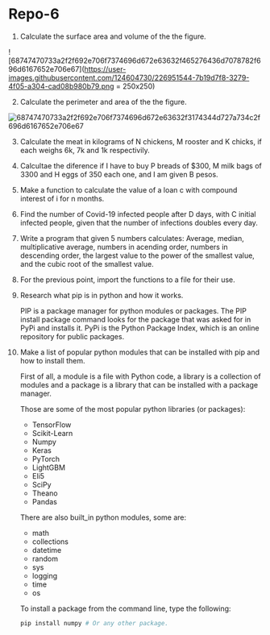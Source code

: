 # Repo-6
1. Calculate the surface area and volume of the the figure.

![68747470733a2f2f692e706f7374696d672e63632f465276436d7078782f696d6167652e706e67](https://user-images.githubusercontent.com/124604730/226951544-7b19d7f8-3279-4f05-a304-cad08b980b79.png = 250x250)

2. Calculate the perimeter and area of the the figure.

![68747470733a2f2f692e706f7374696d672e63632f3174344d727a734c2f696d6167652e706e67](https://user-images.githubusercontent.com/124604730/226951594-214b7d57-e151-4cc7-8835-9e27d3aedaf7.png)



3.  Calculate the meat in kilograms of N chickens, M rooster and K chicks, if each weighs 6k, 7k and 1k respectivily.

4. Calcultae the diference if I have to buy P breads of $300, M milk bags of 3300 and H eggs of 350 each one, and I am given B pesos. 

5. Make a function to calculate the value of a loan c with compound interest of i for n months.

6. Find the number of Covid-19 infected people after D days, with C initial infected people, given that the number of infections doubles every day.

7. Write a program that given 5 numbers calculates: Average, median, multiplicative average, numbers in acending order, numbers in descending order, the largest value to the power of the smallest value, and the cubic root of the smallest value.

8. For the previous point, import the functions to a file for their use.

9. Research what pip is in python and how it works.

    PIP is a package manager for python modules or packages. The PIP install package command looks for the package that was asked for in PyPi and installs it. PyPi       is the Python Package Index, which is an online repository for public packages.

10. Make a list of popular python modules that can be installed with pip and how to install them.
    
    First of all, a module is a file with Python code, a library is a collection of modules and a package is a library that can be installed with a package manager.
    
    Those are some of the most popular python libraries (or packages):

    - TensorFlow
    - Scikit-Learn
    - Numpy
    - Keras
    - PyTorch
    - LightGBM
    - Eli5
    - SciPy
    - Theano
    - Pandas
    
    There are also built_in python modules, some are:
    - math
    - collections
    - datetime
    - random
    - sys
    - logging
    - time
    - os

    To install a package from the command line, type the following:
    ```bash
    pip install numpy # Or any other package.
    ```

   

